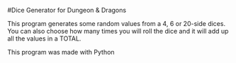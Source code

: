 #Dice Generator for Dungeon & Dragons

This program generates some random values from a 4, 6 or 20-side dices. You can also choose how many times you will roll the dice and it will add up all the values in a TOTAL.


This program was made with Python